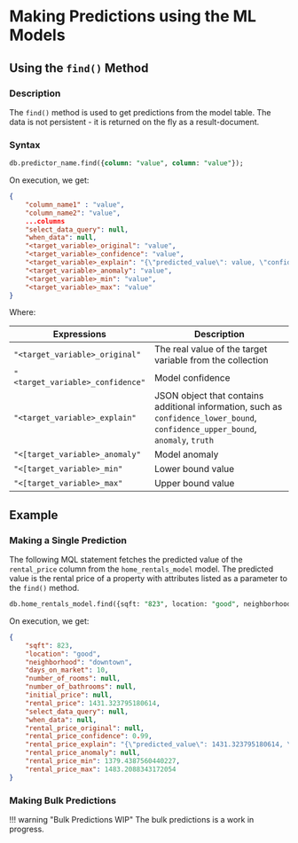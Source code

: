 # Making Predictions using the ML Models

## Using the `find()` Method

### Description

The `find()` method is used to get predictions from the model table. The data is not persistent - it is returned on the fly as a result-document.

### Syntax

```sql
db.predictor_name.find({column: "value", column: "value"});
```

On execution, we get:

```json
{
    "column_name1" : "value",
    "column_name2": "value",
    ...columns
    "select_data_query": null,
    "when_data": null,
    "<target_variable>_original": "value",
    "<target_variable>_confidence": "value",
    "<target_variable>_explain": "{\"predicted_value\": value, \"confidence\": value, \"anomaly\": null, \"truth\": null, \"confidence_lower_bound\": value \"confidence_upper_bound\": value}",
    "<target_variable>_anomaly": "value",
    "<target_variable>_min": "value",
    "<target_variable>_max": "value"
}
```

Where:

| Expressions                        | Description                                                                                                                      |
| ---------------------------------- | -------------------------------------------------------------------------------------------------------------------------------- |
| `"<target_variable>_original"`     | The real value of the target variable from the collection                                                                        |
| `"<target_variable>_confidence"`   | Model confidence                                                                                                                 |
| `"<target_variable>_explain"`      | JSON object that contains additional information, such as `confidence_lower_bound`, `confidence_upper_bound`, `anomaly`, `truth` |
| `"<[target_variable>_anomaly"`     | Model anomaly                                                                                                                    |
| `"<[target_variable>_min"`         | Lower bound value                                                                                                                |
| `"<[target_variable>_max"`         | Upper bound value                                                                                                                |

## Example

### Making a Single Prediction

The following MQL statement fetches the predicted value of the `rental_price` column from the `home_rentals_model` model. The predicted value is the rental price of a property with attributes listed as a parameter to the `find()` method.

```sql
db.home_rentals_model.find({sqft: "823", location: "good", neighborhood: "downtown", days_on_market: "10"});
```

On execution, we get:

```json
{
    "sqft": 823,
    "location": "good",
    "neighborhood": "downtown",
    "days_on_market": 10,
    "number_of_rooms": null,
    "number_of_bathrooms": null,
    "initial_price": null,
    "rental_price": 1431.323795180614,
    "select_data_query": null,
    "when_data": null,
    "rental_price_original": null,
    "rental_price_confidence": 0.99,
    "rental_price_explain": "{\"predicted_value\": 1431.323795180614, \"confidence\": 0.99, \"anomaly\": null, \"truth\": null, \"confidence_lower_bound\": 1379.4387560440227, \"confidence_upper_bound\": 1483.2088343172054}",
    "rental_price_anomaly": null,
    "rental_price_min": 1379.4387560440227,
    "rental_price_max": 1483.2088343172054
}
```

### Making Bulk Predictions

!!! warning "Bulk Predictions WIP"
    The bulk predictions is a work in progress.
